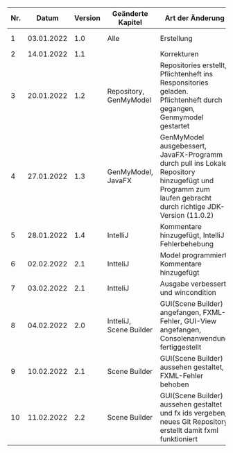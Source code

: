 | Nr. | Datum | Version | Geänderte Kapitel | Art der Änderung | Autor | Status |
|--------------|-------------|--------------|--------------|-------------|--------------|--------------|
| 1 | 03.01.2022 | 1.0 | Alle | Erstellung | Michael Wittner | - |
| 2 | 14.01.2022 | 1.1 |  | Korrekturen | 3AHITN | - |
| 3 | 20.01.2022 | 1.2 | Repository, GenMyModel | Repositories erstellt, Pflichtenheft ins Responsitories geladen. Pflichtenheft durch gegangen, Genmymodel gestartet | Christian Chimani | iB |
| 4 | 27.01.2022 | 1.3 | GenMyModel, JavaFX | GenMyModel ausgebessert, JavaFX-Programm durch pull ins Lokale Repository hinzugefügt und Programm zum laufen gebracht durch richtige JDK-Version (11.0.2) | Christian Chimani | iB |
| 5 | 28.01.2022 | 1.4 | IntelliJ | Kommentare hinzugefügt, IntelliJ Fehlerbehebung | Christian Chimani | iB |
| 6 | 02.02.2022 | 2.1 | IntteliJ | Model programmiert, Kommentare hinzugefügt | Christian Chimani | iB |
| 7 | 03.02.2022 | 2.1 | IntteliJ | Ausgabe verbessert und wincondition | Christian Chimani | iB |
| 8 | 04.02.2022 | 2.0 | IntteliJ, Scene Builder | GUI(Scene Builder) angefangen, FXML-Fehler, GUI-View angefangen, Consolenanwendung fertiggestellt | Christian Chimani | iB |
| 9 | 10.02.2022 | 2.1 | Scene Builder | GUI(Scene Builder) aussehen gestaltet, FXML-Fehler behoben | Christian Chimani | iB |
| 10 | 11.02.2022 | 2.2 | Scene Builder | GUI(Scene Builder) aussehen gestaltet und fx ids vergeben, neues Git Repository erstellt damit fxml funktioniert | Christian Chimani | iB |
